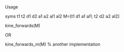 Usage

syms t1 t2 d1 d2 a1 a2 al1 al2
M=[t1 d1 a1 al1; t2 d2 a2 al2]

kine_forwards(M)

OR

kine_forwards_m(M) % another implementation

